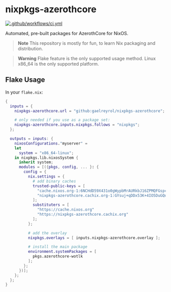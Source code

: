 # nixpkgs-azerothcore

[![.github/workflows/ci.yml](https://github.com/gaelreyrol/nixpkgs-azerothcore/actions/workflows/ci.yml/badge.svg)](https://github.com/gaelreyrol/nixpkgs-azerothcore/actions/workflows/ci.yml)

Automated, pre-built packages for AzerothCore for NixOS. 

> **Note**
> This repository is mostly for fun, to learn Nix packaging and distribution.

> **Warning**
> Flake feature is the only supported usage method.
> Linux x86_64 is the only supported platform.

## Flake Usage

In your `flake.nix`:

```nix
{
  inputs = {
    nixpkgs-azerothcore.url = "github:gaelreyrol/nixpkgs-azerothcore";

    # only needed if you use as a package set:
    nixpkgs-azerothcore.inputs.nixpkgs.follows = "nixpkgs";
  };

  outputs = inputs: {
    nixosConfigurations."myserver" =
    let
      system = "x86_64-linux";
    in nixpkgs.lib.nixosSystem {
      inherit system;
      modules = [({pkgs, config, ... }: {
        config = {
          nix.settings = {
            # add binary caches
            trusted-public-keys = [
              "cache.nixos.org-1:6NCHdD59X431o0gWypbMrAURkbJ16ZPMQFGspcDShjY="
              "nixpkgs-azerothcore.cachix.org-1:GYsuj+qDDx53K+4IO5DuGQdocNzKgxOf1aAk5GPWLes="
            ];
            substituters = [
              "https://cache.nixos.org"
              "https://nixpkgs-azerothcore.cachix.org"
            ];
          };

          # add the overlay
          nixpkgs.overlays = [ inputs.nixpkgs-azerothcore.overlay ];

          # install the main package
          environment.systemPackages = [
            pkgs.azerothcore-wotlk
          ];
        };
      })];
    };
  };
}
```

